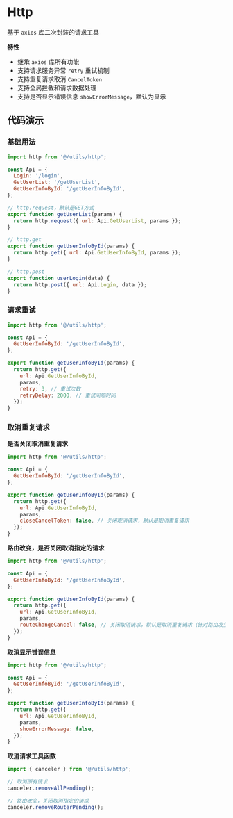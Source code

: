 # Http

基于 `axios` 库二次封装的请求工具

**特性**

- 继承 `axios` 库所有功能
- 支持请求服务异常 `retry` 重试机制
- 支持重复请求取消 `CancelToken`
- 支持全局拦截和请求数据处理
- 支持是否显示错误信息 `showErrorMessage`，默认为显示

## 代码演示

### 基础用法

```js
import http from '@/utils/http';

const Api = {
  Login: '/login',
  GetUserList: '/getUserList',
  GetUserInfoById: '/getUserInfoById',
};

// http.request，默认是GET方式
export function getUserList(params) {
  return http.request({ url: Api.GetUserList, params });
}

// http.get
export function getUserInfoById(params) {
  return http.get({ url: Api.GetUserInfoById, params });
}

// http.post
export function userLogin(data) {
  return http.post({ url: Api.Login, data });
}
```

### 请求重试

```js
import http from '@/utils/http';

const Api = {
  GetUserInfoById: '/getUserInfoById',
};

export function getUserInfoById(params) {
  return http.get({
    url: Api.GetUserInfoById,
    params,
    retry: 3, // 重试次数
    retryDelay: 2000, // 重试间隔时间
  });
}
```

### 取消重复请求

**是否关闭取消重复请求**

```js
import http from '@/utils/http';

const Api = {
  GetUserInfoById: '/getUserInfoById',
};

export function getUserInfoById(params) {
  return http.get({
    url: Api.GetUserInfoById,
    params,
    closeCancelToken: false, // 关闭取消请求，默认是取消重复请求
  });
}
```

**路由改变，是否关闭取消指定的请求**

```js
import http from '@/utils/http';

const Api = {
  GetUserInfoById: '/getUserInfoById',
};

export function getUserInfoById(params) {
  return http.get({
    url: Api.GetUserInfoById,
    params,
    routeChangeCancel: false, // 关闭取消请求，默认是取消重复请求（针对路由发生改变使用）
  });
}
```

**取消显示错误信息**

```js
import http from '@/utils/http';

const Api = {
  GetUserInfoById: '/getUserInfoById',
};

export function getUserInfoById(params) {
  return http.get({
    url: Api.GetUserInfoById,
    params,
    showErrorMessage: false,
  });
}
```

**取消请求工具函数**

```js
import { canceler } from '@/utils/http';

// 取消所有请求
canceler.removeAllPending();

// 路由改变，关闭取消指定的请求
canceler.removeRouterPending();
```
